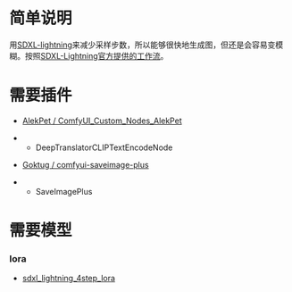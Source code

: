 # 简单说明

用[SDXL-lightning](https://huggingface.co/ByteDance/SDXL-Lightning)来减少采样步数，所以能够很快地生成图，但还是会容易变模糊。按照[SDXL-Lightning官方提供的工作流](https://huggingface.co/ByteDance/SDXL-Lightning/blob/main/comfyui/sdxl_lightning_workflow_lora.json)。

# 需要插件

- [AlekPet / ComfyUI_Custom_Nodes_AlekPet](https://github.com/AlekPet/ComfyUI_Custom_Nodes_AlekPet)
- - DeepTranslatorCLIPTextEncodeNode

- [Goktug / comfyui-saveimage-plus](https://github.com/Goktug/comfyui-saveimage-plus)
- - SaveImagePlus

# 需要模型

### lora
- [sdxl_lightning_4step_lora](https://huggingface.co/ByteDance/SDXL-Lightning/blob/main/sdxl_lightning_4step_lora.safetensors)